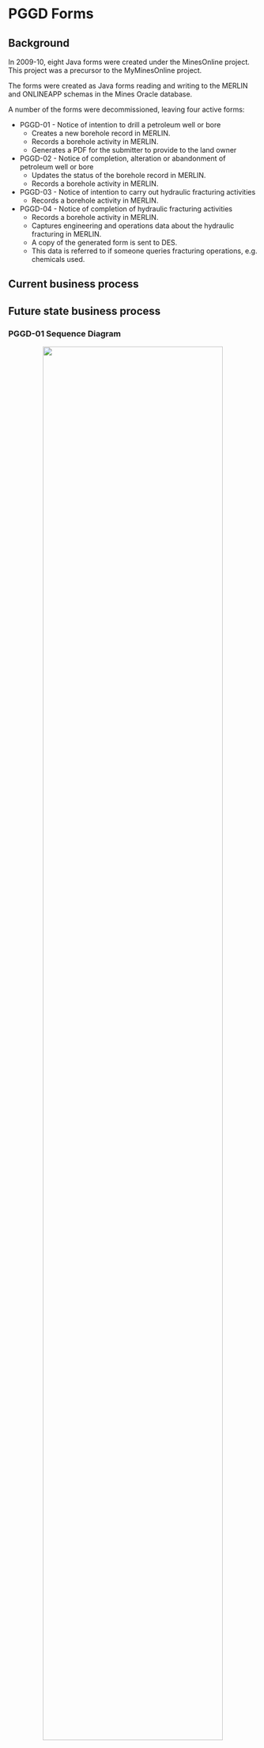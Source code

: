 # PGGD Forms

## Background

In 2009-10, eight Java forms were created under the MinesOnline project. This project was a precursor to the MyMinesOnline project.

The forms were created as Java forms reading and writing to the MERLIN and ONLINEAPP schemas in the Mines Oracle database.

A number of the forms were decommissioned, leaving four active forms:

* PGGD-01 - Notice of intention to drill a petroleum well or bore
  * Creates a new borehole record in MERLIN.  
  * Records a borehole activity in MERLIN.
  * Generates a PDF for the submitter to provide to the land owner  
* PGGD-02 - Notice of completion, alteration or abandonment of petroleum well or bore
  * Updates the status of the borehole record in MERLIN.  
  * Records a borehole activity in MERLIN.  
* PGGD-03 - Notice of intention to carry out hydraulic fracturing activities  
  * Records a borehole activity in MERLIN.  
* PGGD-04 - Notice of completion of hydraulic fracturing activities
  * Records a borehole activity in MERLIN.
  * Captures engineering and operations data about the hydraulic fracturing in MERLIN.  
  * A copy of the generated form is sent to DES.  
  * This data is referred to if someone queries fracturing operations, e.g. chemicals used.  

## Current business process

## Future state business process



### PGGD-01 Sequence Diagram

<p align="center">
<img src="https://github.com/geological-survey-of-queensland/gsq-lodgement-portal/blob/master/images/Sequence-Diagram-PGGD-01.png" width="85%"><br>
Figure x: PGGD-01 sequence diagram</p>

#### To-be PGGD-01 business process

* The operator will use the **Notice of intention to drill a well or bore** Word template (or their own template) to enter the details currently entered into the existing PGGD-01 form.  This notice is given to the landholder by the operator.
* The operator will provide a copy of the completed template to the department.
* The operator completes the new PGGD form metadata, and attaches the **Notice of intention**.
* On submission, a new borehole is created in the Geological Properties database.
* An email is sent to the submitter acknowledging the submission. This email contains the **Borehole PID** and instructions for how to use this PID as the unique identifier.

### PGGD-02 Sequence Diagram

<p align="center">
<img src="https://github.com/geological-survey-of-queensland/gsq-lodgement-portal/blob/master/images/Sequence-Diagram-PGGD-02.png" width="85%"><br>
Figure x: PGGD-02 sequence diagram</p>

#### To-be PGGD-02 business process

* The operator will use the **Notice of completion, alteration or abandonment of a well or bore** Word template (or their own template) to enter the details currently entered into the existing PGGD-02 form.  This notice is given to the landholder by the operator.
* The operator will provide a copy of the completed template to the department.
* The operator completes the new PGGD form metadata, and attaches the **Notice of intention**.
* On submission, a new borehole is created in the Geological Properties database.
* An email is sent to the submitter acknowledging the submission. This email contains the **Borehole PID** and instructions for how to use this PID as the unique identifier.

### PGGD-03 Sequence Diagram

<p align="center">
<img src="https://github.com/geological-survey-of-queensland/gsq-lodgement-portal/blob/master/images/Sequence-Diagram-PGGD-03.png" width="85%"><br>
Figure x: PGGD-03 sequence diagram</p>

#### To-be PGGD-03 business process

* The operator will use the **Notice of intention to carry out hydraulic fracturing activities** Word template (or their own template) to enter the details currently entered into the existing PGGD-01 form.  This notice is given to the landholder by the operator.
* The operator will provide a copy of the completed template to the department.
* The operator completes the new PGGD form metadata, and attaches the **Notice of intention**.
* On submission, a new borehole is created in the Geological Properties database.
* An email is sent to the submitter acknowledging the submission. This email contains the **Borehole PID** and instructions for how to use this PID as the unique identifier.

### PGGD-04 Sequence Diagram

<p align="center">
<img src="https://github.com/geological-survey-of-queensland/gsq-lodgement-portal/blob/master/images/Sequence-Diagram-PGGD-04.png" width="85%"><br>
Figure x: PGGD-04 sequence diagram</p>

#### To-be PGGD-04 business process

The hydraulic fracturing has one of five possible end status:

* Completion
* Partial Completion
* Abandoned
* Alteration
* Other

If the submitter answers "Yes" to the question of "Did any incidents occur that may have resulted in environmental harm or caused an adverse impact on any underlying or overlying acuifiers whilst undertaking activities?".

* The operator will use the **Notice of completion of hydraulic fracturing activities** Word template (or their own template) to enter the details currently entered into the existing PGGD-04 form.  
  * This form includes the summary of the actual composition of the hydraulic fracturing fluid used.
  * This notice is given to the landholder by the operator.
* The operator will provide a copy of the completed template to the department.
* The operator completes the new PGGD form metadata, and attaches the **Notice of intention**.
* The operator attaches a detailed actual composition of the hydraulic fracturing fluid used.
* On submission, a new borehole is created in the Geological Properties database.
* An email is sent to the submitter acknowledging the submission. This email contains the **Borehole PID** and instructions for how to use this PID as the unique identifier.

## Technology

### Technology as-is

<p align="center">
<img src="https://github.com/geological-survey-of-queensland/gsq-lodgement-portal/blob/master/images/PGGD-tech-as-is.png" width="40%"><br>
Figure x: PGGD technology as-is</p>

### Technology to-be

## Forms as-is

### PGGD-01 as-is

<p align="center">
<img src="https://github.com/geological-survey-of-queensland/gsq-lodgement-portal/blob/master/images/PGGD01_form.png" width="90%"><br>
Figure x: PGGD-01 Form</p>

### PGGD-02 as-is

<p align="center">
<img src="https://github.com/geological-survey-of-queensland/gsq-lodgement-portal/blob/master/images/PGGD02_form.png" width="95%"><br>
Figure x: PGGD-02 Form</p>

### PGGD-03 as-is

<p align="center">
<img src="https://github.com/geological-survey-of-queensland/gsq-lodgement-portal/blob/master/images/PGGD03_form.png" width="100%"><br>
Figure x: PGGD-03 Form</p>

### PGGD-04 as-is

<p align="center">
<img src="https://github.com/geological-survey-of-queensland/gsq-lodgement-portal/blob/master/images/PGGD04_form.png" width="100%"><br>
Figure x: PGGD-04 Form</p>

### PGGD-01 Notice as-is

This is the document that is generated as PDF and emailed to the submitter:  
[PGGD-01 Notice of intention to drill a well or bore](https://github.com/geological-survey-of-queensland/gsq-lodgement-portal/blob/master/images/PGGD01-notice.pdf)

### PGGD-02 Notice as-is

This is the document that is generated as PDF and emailed to the submitter:  
[PGGD-02 Notice of completion, alteration or abandonment of a well or bore](https://github.com/geological-survey-of-queensland/gsq-lodgement-portal/blob/master/images/PGGD02-notice.pdf)

### PGGD-03 Notice as-is

This is the document that is generated as PDF and emailed to the submitter:  
[PGGD-03 Notice of intention to carry out hydraulic fracturing activities](https://github.com/geological-survey-of-queensland/gsq-lodgement-portal/blob/master/images/PGGD03-notice.pdf)

### PGGD-04 Notice as-is

This is the document that is generated as PDF and emailed to the submitter:  
[PGGD-04 Notice of completion of hydraulic fracturing activities](https://github.com/geological-survey-of-queensland/gsq-lodgement-portal/blob/master/images/PGGD04-notice.pdf)

## PGGD Forms to-be

### PGGD-01 to be
<p align="center">
<img src="https://github.com/geological-survey-of-queensland/gsq-lodgement-portal/blob/master/images/new-PGGD01-form.PNG" width="70%"><br>
Figure x: New PGGD-01 Form</p>

### PGGD-02 to be
<p align="center">
<img src="https://github.com/geological-survey-of-queensland/gsq-lodgement-portal/blob/master/images/new-PGGD02-form.PNG" width="70%"><br>
Figure x: New PGGD-02 Form</p>

### PGGD-03 to be
<p align="center">
<img src="https://github.com/geological-survey-of-queensland/gsq-lodgement-portal/blob/master/images/new-PGGD03-form.PNG" width="70%"><br>
Figure x: New PGGD-03 Form</p>

### PGGD-04 to be
<p align="center">
<img src="https://github.com/geological-survey-of-queensland/gsq-lodgement-portal/blob/master/images/new-PGGD04-form.PNG" width="70%"><br>
Figure x: PGGD-04 Form</p>

### Database schema as-is

The PGGD forms _write_ data to the following tables:

* QDEX ONLINEAPP.DOCUMENT:
* MERLIN BHF_BOREHOLES:
  * PGGD-01 creates a new borehole record in this table  
  * PGGD-02 updates the borehole record in this table
* EPF_COMPANY_REPORTS
* MERLIN BHF_BOREHOLE_ACTIVITY: Records the FRAC activity type only  
  * PGGD-03 writes INTENTION against the BORE_ID with a START_DATE ad END_DATE
  * PGGD-04 writes the STATUS of the activity with a START_DATE ad END_DATE:
    * C - Completion
    * AL - Alteration
    * O - Other
    * PC - Partial completion
    * AB - Abandoned
* MERLIN BHF_MATERIALS_USED - 

The PGGD-03 and PGGD-04 forms _read_ from the following tables:

* MERLIN BHF_MATERIALS_USED - this populates the fluids and chemicals drop-down field values  

<p align="center">
<img src="https://github.com/geological-survey-of-queensland/gsq-lodgement-portal/blob/master/images/PGGD-db-schema-as-is.png" width="80%"><br>
Figure x: PGGD database schema</p>

### Database schema to-be
